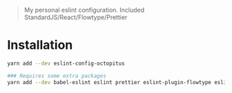 > My personal eslint configuration. Included StandardJS/React/Flowtype/Prettier

# Installation

```bash
yarn add --dev eslint-config-octopitus

### Requires some extra packages
yarn add --dev babel-eslint eslint prettier eslint-plugin-flowtype eslint-plugin-import eslint-plugin-prettier eslint-plugin-react eslint-plugin-standard
```
